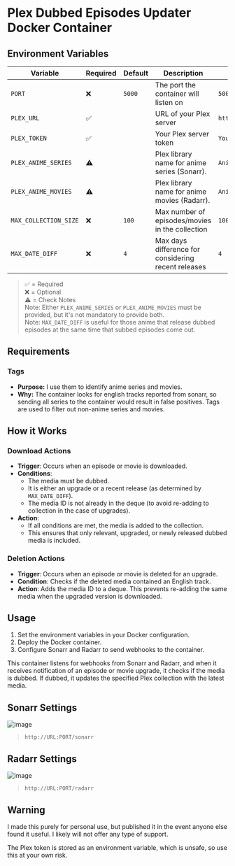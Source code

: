 # Plex Dubbed Episodes Updater Docker Container

## Environment Variables

| **Variable**            | **Required**  | **Default** | **Description**                                                                         | **Example**            |
|-------------------------|---------------|-------------|-----------------------------------------------------------------------------------------|------------------------|
| `PORT`                  | ❌            | `5000`      | The port the container will listen on                                                   | `5000`                 |
| `PLEX_URL`              | ✅            |             | URL of your Plex server                                                                 | `http://plex:32400`    |
| `PLEX_TOKEN`            | ✅            |             | Your Plex server token                                                                  | `YourPlexToken`        |
| `PLEX_ANIME_SERIES`     | ⚠️            |             | Plex library name for anime series (Sonarr).                                            | `Anime Series`         |
| `PLEX_ANIME_MOVIES`     | ⚠️            |             | Plex library name for anime movies (Radarr).                                            | `Anime Movies`         |
| `MAX_COLLECTION_SIZE`   | ❌            | `100`       | Max number of episodes/movies in the collection                                         | `100`                  |
| `MAX_DATE_DIFF`         | ❌            | `4`         | Max days difference for considering recent releases                                     | `4`                    |

> ✅ = Required  
> ❌ = Optional  
> ⚠️ = Check Notes  
> Note: Either `PLEX_ANIME_SERIES` or `PLEX_ANIME_MOVIES` must be provided, but it's not mandatory to provide both.  
> Note: `MAX_DATE_DIFF` is useful for those anime that release dubbed episodes at the same time that subbed episodes come out.

## Requirements

### Tags

- **Purpose:** I use them to identify anime series and movies.
- **Why:** The container looks for english tracks reported from sonarr, so sending all series to the container would result in false positives. Tags are used to filter out non-anime series and movies.

## How it Works

### Download Actions

- **Trigger**: Occurs when an episode or movie is downloaded.
- **Conditions**:
  - The media must be dubbed.
  - It is either an upgrade or a recent release (as determined by `MAX_DATE_DIFF`).
  - The media ID is not already in the deque (to avoid re-adding to collection in the case of upgrades).
- **Action**:
  - If all conditions are met, the media is added to the collection.
  - This ensures that only relevant, upgraded, or newly released dubbed media is included.

### Deletion Actions

- **Trigger**: Occurs when an episode or movie is deleted for an upgrade.
- **Condition**: Checks if the deleted media contained an English track.
- **Action**: Adds the media ID to a deque. This prevents re-adding the same media when the upgraded version is downloaded.

## Usage

1. Set the environment variables in your Docker configuration.
2. Deploy the Docker container.
3. Configure Sonarr and Radarr to send webhooks to the container.

This container listens for webhooks from Sonarr and Radarr, and when it receives notification of an episode or movie upgrade, it checks if the media is dubbed. If dubbed, it updates the specified Plex collection with the latest media.

## Sonarr Settings

![image](https://github.com/Heavybullets8/new-plex-dubs/assets/20793231/3847d1ca-e902-4567-9877-63a835aeb31a)

> `http://URL:PORT/sonarr`

## Radarr Settings

![image](https://github.com/Heavybullets8/new-plex-dubs/assets/20793231/11aa2328-438b-47bd-bafd-4a634d373f64)

> `http://URL:PORT/radarr`

## Warning

I made this purely for personal use, but published it in the event anyone else found it useful. I likely will not offer any type of support.

The Plex token is stored as an environment variable, which is unsafe, so use this at your own risk.
